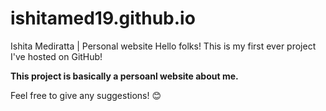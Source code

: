 # ishitamed19.github.io
Ishita Mediratta | Personal website
Hello folks! This is my first ever project I've hosted on GitHub! 

<b> This project is basically a persoanl website about me. </b>

Feel free to give any suggestions! 😊
